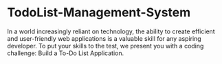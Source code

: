 # TodoList-Management-System
In a world increasingly reliant on technology, the ability to create efficient and user-friendly web applications is a valuable skill for any aspiring developer. To put your skills to the test, we present you with a coding challenge: Build a To-Do List Application.
